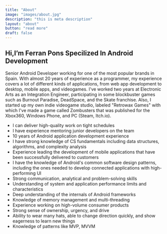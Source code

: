 ```yaml
---
title: "About"
image: "images/about.jpg"
description: "this is meta description"
layout: "about"
button: "read more"
draft: false
---
```


## Hi,I’m Ferran Pons Specilized In Android Development

Senior Android Developer working for one of the most popular brands in Spain. With almost 20 years of experience as a programmer, my experience covers a lot of different kinds of applications, from web app development to desktop, mobile apps, and videogames.
I've worked two years at Electronic Arts as an Integration Engineer, participating in some blockbuster games such as Burnout Paradise, DeadSpace, and the Skate franchise.
Also, I started up my own indie videogame studio, labeled "Retrowax Games" with which I've made a game called Zombusters that was published for the Xbox360, Windows Phone, and PC (Steam, Itch.io).

* I can deliver high-quality work on tight schedules
* I have experience mentoring junior developers on the team
* 10 years of Android application development experience
* I have strong knowledge of CS fundamentals including data structures, algorithms, and complexity analysis
* Experience leading the development of mobile applications that have been successfully delivered to customers
* I have the knowledge of Android's common software design patterns, including the ones needed to develop connected applications with high-performing UI
* Strong communication, analytical and problem-solving skills
* Understanding of system and application performance limits and characteristics
* Deep understanding of the internals of Android frameworks
* Knowledge of memory management and multi-threading
* Experience working on high-volume consumer products
* Strong sense of ownership, urgency, and drive
* Ability to wear many hats, able to change direction quickly, and show eagerness to learn new things
* Knowledge of patterns like MVP, MVVM
